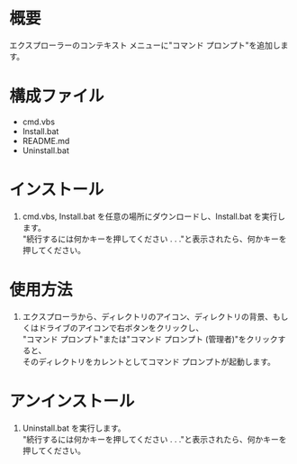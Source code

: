 # 概要
エクスプローラーのコンテキスト メニューに"コマンド プロンプト"を追加します。

# 構成ファイル
- cmd.vbs
- Install.bat
- README.md
- Uninstall.bat

# インストール
1. cmd.vbs, Install.bat を任意の場所にダウンロードし、Install.bat を実行します。<br>
"続行するには何かキーを押してください . . ."と表示されたら、何かキーを押してください。

# 使用方法
1. エクスプローラから、ディレクトリのアイコン、ディレクトリの背景、もしくはドライブのアイコンで右ボタンをクリックし、<br>
"コマンド プロンプト"または"コマンド プロンプト (管理者)"をクリックすると、<br>
そのディレクトリをカレントとしてコマンド プロンプトが起動します。

# アンインストール
1. Uninstall.bat を実行します。<br>
"続行するには何かキーを押してください . . ."と表示されたら、何かキーを押してください。
